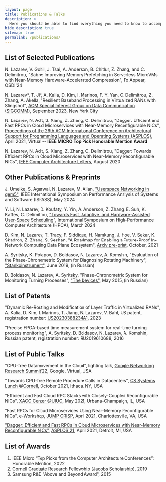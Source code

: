 ```yaml
---
layout: page
title: Publications & Talks
description: >
  Here you should be able to find everything you need to know to accomplish the most common tasks when blogging with Hydejack.
hide_description: true
sitemap: true
permalink: /publications/
---
```


## List of Selected Publications

N. Lazarev, V. Gohil, J. Tsai, A. Anderson, B. Chitlur, Z. Zhang, and C. Delimitrou, "Sabre: Improving Memory Prefetching in Serverless MicroVMs with Near-Memory Hardware-Accelerated Compression", To Appear, OSDI'24

N. Lazarev\*, T. Ji\*, A. Kalia, D. Kim, I. Marinos, F. Y. Yan, C. Delimitrou, Z. Zhang, A. Akella, "Resilient Baseband Processing in Virtualized RANs with Slingshot", <a href="https://dl.acm.org/doi/proceedings/10.1145/3603269" title="preprint">ACM Special Interest Group on Data Communication (SIGCOMM)</a>, September 2023, New York City

N. Lazarev, N. Adit, S. Xiang, Z. Zhang, C. Delimitrou, "Dagger: Efficient and Fast RPCs in Cloud Microservices with Near-Memory Reconfigurable NICs", <a href="https://dl.acm.org/doi/proceedings/10.1145/3445814" title="asplos">Proceedings of the 26th ACM International Conference on Architectural Support for Programming Languages and Operating Systems (ASPLOS)</a>, April 2021, Virtual -- **IEEE MICRO Top Pick Honorable Mention Award**

N. Lazarev, N. Adit, S. Xiang, Z. Zhang, C. Delimitrou, "Dagger: Towards Efficient RPCs in Cloud Microservices with Near-Memory Reconfigurable NICs", <a href="https://ieeexplore.ieee.org/xpl/RecentIssue.jsp?punumber=10208" title="cal">IEEE Computer Architecture Letters</a>, August 2020

## Other Publications & Preprints

J. Umeike, S. Agarwal, N. Lazarev, M. Alian, <a href="https://alian-eecs.ku.edu/papers/dpdkgem5-ispass24.pdf" title="HPCA">"Userspace Networking in gem5"</a>, IEEE International Symposium on Performance Analysis of Systems and Software (ISPASS), May 2024

Y. Li, N. Lazarev, D. Koufaty, Y. Yin, A. Anderson, Z. Zhang, E. Suh, K. Kaffes, C. Delimitrou, <a href="https://www.computer.org/csdl/proceedings-article/hpca/2024/931300a922/1VOAxvRtyUw" title="HPCA">"Towards Fast, Adaptive, and Hardware-Assisted User-Space Scheduling"</a>, International Symposium on High-Performance Computer Architecture (HPCA), March 2024

D. Kim, N. Lazarev, T. Tracy, F. Siddique, H. Namkung, J. Hoe, V. Sekar, K. Skadron, Z. Zhang, S. Seshan, "A Roadmap for Enabling a Future-Proof In-Network Computing Data Plane Ecosystem", <a href="https://arxiv.org/abs/2111.04563" title="arxiv_switch">Arxiv pre-print</a>, October, 2021

A. Syritsky, K. Potapov, D. Boldasov, N. Lazarev, A. Komshin, "Evaluation of the Phase-Chronometric System for Diagnosing Rotating Machinery", <a href="https://www.stankoinstrument.su/journal/article/7891" title="devices">"Stankoinstrument"</a>, June 2019, (in Russian)

D. Boldasov, N. Lazarev, A. Syritsky, "Phase-Chronometric System for Monitoring Turning Processes", <a href="https://www.elibrary.ru/item.asp?id=24933545" title="devices">"The Devices"</a>, May 2015, (in Russian)


## List of Patents

"Dynamic Re-Routing and Modification of Layer Traffic in Virtualized RANs", A. Kalia, D. Kim, I. Marinos, T. Jiang, N. Lazarev, V. Bahl, US patent, registration number: <a href="https://patents.google.com/patent/US20230388234A1/en" title="US20230388234A1">US20230388234A1</a>, 2023

"Precise FPGA-based time measurement system for real-time turning process monitoring", A. Syritsky, D. Boldasov, N. Lazarev, A. Komshin, Russian patent, registration number: RU2019610688, 2016


## List of Public Talks

"CPU-free Datamovement in the Cloud", lighting talk, <a href="https://events.withgoogle.com/networking-research-summit-2022/" title="crisp">Google Networking Research Summit'22</a>, Google, Virtual, USA

"Towards CPU-free Remote Procedure Calls in Datacenters", <a href="https://www.cs.cornell.edu/courses/cs7490/2021fa/" title="crisp">CS Systems Lunch @Cornell</a>, October 2021, Ithaca, NY, USA

"Efficient and Fast Cloud RPC Stacks with Closely-Coupled Reconfigurable NICs", <a href="https://xilinx.github.io/xacc/uiuc.html" title="crisp">XACC Center @UIUC</a>, May 2021, Urbana-Champaign, IL, USA

"Fast RPCs for Cloud Microservices Using Near-Memory Reconfigurable NICs", e-Workshop, <a href="https://crisp.engineering.virginia.edu/joint-university-microelectronics-program-jump" title="crisp">JUMP CRISP</a>, April 2021, Charlottesville, VA, USA

<a href="https://www.youtube.com/watch?v=ONnR6Mg6t4E" title="asplos">"Dagger: Efficient and Fast RPCs in Cloud Microservices with Near-Memory Reconfigurable NICs"</a>, <a href="https://asplos-conference.org/" title="asplos_1">ASPLOS'21</a>, April 2021, Detroit, MI, USA

## List of Awards

<ol>
  <li>IEEE Micro “Top Picks from the Computer Architecture Conferences”: Honorable Mention, 2022</li>
  <li>Cornell Graduate Research Fellowship (Jacobs Scholarship), 2019</li>
  <li>Samsung R&D "Above and Beyond Award", 2015</li>
</ol>
